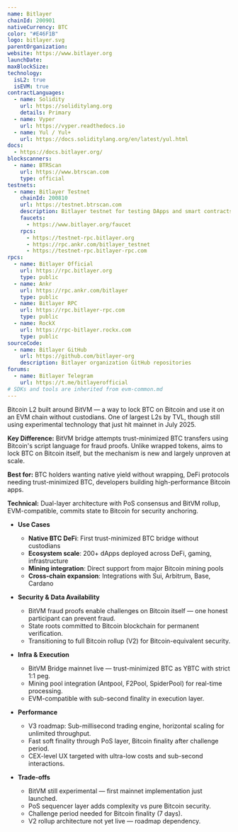 ```yaml
---
name: Bitlayer
chainId: 200901
nativeCurrency: BTC
color: "#E46F1B"
logo: bitlayer.svg
parentOrganization:
website: https://www.bitlayer.org
launchDate:
maxBlockSize:
technology:
  isL2: true
  isEVM: true
contractLanguages:
  - name: Solidity
    url: https://soliditylang.org
    details: Primary
  - name: Vyper
    url: https://vyper.readthedocs.io
  - name: Yul / Yul+
    url: https://docs.soliditylang.org/en/latest/yul.html
docs:
  - https://docs.bitlayer.org/
blockscanners:
  - name: BTRScan
    url: https://www.btrscan.com
    type: official
testnets:
  - name: Bitlayer Testnet
    chainId: 200810
    url: https://testnet.btrscan.com
    description: Bitlayer testnet for testing DApps and smart contracts on the Bitcoin Layer 2 network.
    faucets:
      - https://www.bitlayer.org/faucet
    rpcs:
      - https://testnet-rpc.bitlayer.org
      - https://rpc.ankr.com/bitlayer_testnet
      - https://testnet-rpc.bitlayer-rpc.com
rpcs:
  - name: Bitlayer Official
    url: https://rpc.bitlayer.org
    type: public
  - name: Ankr
    url: https://rpc.ankr.com/bitlayer
    type: public
  - name: Bitlayer RPC
    url: https://rpc.bitlayer-rpc.com
    type: public
  - name: RockX
    url: https://rpc-bitlayer.rockx.com
    type: public
sourceCode:
  - name: Bitlayer GitHub
    url: https://github.com/bitlayer-org
    description: Bitlayer organization GitHub repositories
forums:
  - name: Bitlayer Telegram
    url: https://t.me/bitlayerofficial
# SDKs and tools are inherited from evm-common.md
---
```


Bitcoin L2 built around BitVM — a way to lock BTC on Bitcoin and use it on an EVM chain without custodians. One of largest L2s by TVL, though still using experimental technology that just hit mainnet in July 2025.

**Key Difference:** BitVM bridge attempts trust-minimized BTC transfers using Bitcoin's script language for fraud proofs. Unlike wrapped tokens, aims to lock BTC on Bitcoin itself, but the mechanism is new and largely unproven at scale.

**Best for:** BTC holders wanting native yield without wrapping, DeFi protocols needing trust-minimized BTC, developers building high-performance Bitcoin apps.

**Technical:** Dual-layer architecture with PoS consensus and BitVM rollup, EVM-compatible, commits state to Bitcoin for security anchoring.

- **Use Cases**
  - **Native BTC DeFi**: First trust-minimized BTC bridge without custodians
  - **Ecosystem scale**: 200+ dApps deployed across DeFi, gaming, infrastructure
  - **Mining integration**: Direct support from major Bitcoin mining pools
  - **Cross-chain expansion**: Integrations with Sui, Arbitrum, Base, Cardano

- **Security & Data Availability**
  - BitVM fraud proofs enable challenges on Bitcoin itself — one honest participant can prevent fraud.
  - State roots committed to Bitcoin blockchain for permanent verification.
  - Transitioning to full Bitcoin rollup (V2) for Bitcoin-equivalent security.

- **Infra & Execution**
  - BitVM Bridge mainnet live — trust-minimized BTC as YBTC with strict 1:1 peg.
  - Mining pool integration (Antpool, F2Pool, SpiderPool) for real-time processing.
  - EVM-compatible with sub-second finality in execution layer.

- **Performance**
  - V3 roadmap: Sub-millisecond trading engine, horizontal scaling for unlimited throughput.
  - Fast soft finality through PoS layer, Bitcoin finality after challenge period.
  - CEX-level UX targeted with ultra-low costs and sub-second interactions.

- **Trade-offs**
  - BitVM still experimental — first mainnet implementation just launched.
  - PoS sequencer layer adds complexity vs pure Bitcoin security.
  - Challenge period needed for Bitcoin finality (7 days).
  - V2 rollup architecture not yet live — roadmap dependency.

